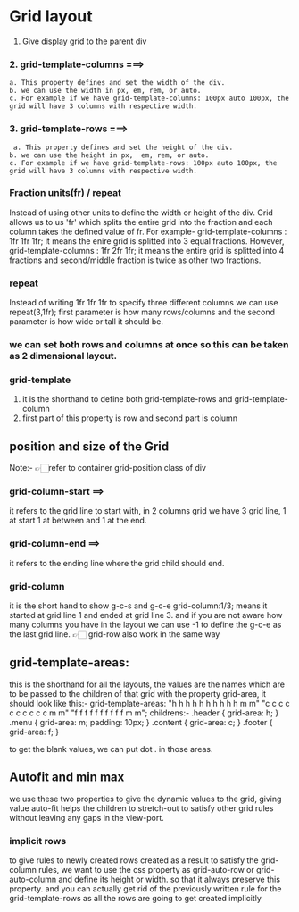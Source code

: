 # Grid layout

1. Give display grid to the parent div

### 2. grid-template-columns ===>

    a. This property defines and set the width of the div.
    b. we can use the width in px, em, rem, or auto.
    c. For example if we have grid-template-columns: 100px auto 100px, the grid will have 3 columns with respective width.

### 3. grid-template-rows ===>

     a. This property defines and set the height of the div.
    b. we can use the height in px,  em, rem, or auto.
    c. For example if we have grid-template-rows: 100px auto 100px, the grid will have 3 columns with respective width.

### Fraction units(fr) / repeat

Instead of using other units to define the width or height of the div. Grid allows us to us 'fr' which splits the entire grid into the fraction and each column takes the defined value of fr.
For example- grid-template-columns : 1fr 1fr 1fr;
it means the enire grid is splitted into 3 equal fractions. However,
grid-template-columns : 1fr 2fr 1fr;
it means the entire grid is splitted into 4 fractions and second/middle fraction is twice as other two fractions.

### repeat

Instead of writing 1fr 1fr 1fr to specify three different columns we can use repeat(3,1fr);
first parameter is how many rows/columns and the second parameter is how wide or tall it should be.

### we can set both rows and columns at once so this can be taken as 2 dimensional layout.

### grid-template

1.  it is the shorthand to define both grid-template-rows and grid-template-column
2.  first part of this property is row and second part is column

## position and size of the Grid

Note:- 👉🏻refer to container grid-position class of div

### grid-column-start ==>

it refers to the grid line to start with, in 2 columns grid we have 3 grid line, 1 at start 1 at between and 1 at the end.

### grid-column-end ==>

it refers to the ending line where the grid child should end.

### grid-column

it is the short hand to show g-c-s and g-c-e grid-column:1/3; means it started at grid line 1 and ended at grid line 3. and if you are not aware how many columns you have in the layout we can use -1 to define the g-c-e as the last grid line.
👉🏻 grid-row also work in the same way

## grid-template-areas:

this is the shorthand for all the layouts,
the values are the names which are to be passed to the children of that grid with the property grid-area,
it should look like this:-
grid-template-areas:
"h h h h h h h h h h m m"
"c c c c c c c c c c m m"
"f f f f f f f f f f m m";
childrens:-
.header {
grid-area: h;
}
.menu {
grid-area: m;
padding: 10px;
}
.content {
grid-area: c;
}
.footer {
grid-area: f;
}

to get the blank values, we can put dot . in those areas.

## Autofit and min max

we use these two properties to give the dynamic values to the grid,
giving value auto-fit helps the children to stretch-out to satisfy other grid rules without leaving any gaps in the view-port.

### implicit rows

to give rules to newly created rows created as a result to satisfy the grid-column rules, we want to use the css property as grid-auto-row or grid-auto-column and define its height or width. so that it always preserve this property.
and you can actually get rid of the previously written rule for the grid-template-rows as all the rows are going to get created implicitly
